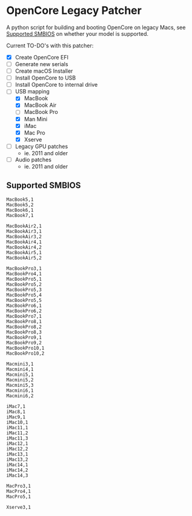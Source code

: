# OpenCore Legacy Patcher

A python script for building and booting OpenCore on legacy Macs, see [Supported SMBIOS](#supported-smbios) on whether your model is supported.

Current TO-DO's with this patcher:

* [x] Create OpenCore EFI
* [ ] Generate new serials
* [ ] Create macOS Installer
* [ ] Install OpenCore to USB
* [ ] Install OpenCore to internal drive
* [ ] USB mapping
  * [x] MacBook
  * [x] MacBook Air
  * [ ] MacBook Pro
  * [x] Man Mini
  * [x] iMac
  * [x] Mac Pro
  * [x] Xserve
* [ ] Legacy GPU patches
  * ie. 2011 and older
* [ ] Audio patches
  * ie. 2011 and older

## Supported SMBIOS

```
MacBook5,1
MacBook5,2
MacBook6,1
MacBook7,1

MacBookAir2,1
MacBookAir3,1
MacBookAir3,2
MacBookAir4,1
MacBookAir4,2
MacBookAir5,1
MacBookAir5,2

MacBookPro3,1
MacBookPro4,1
MacBookPro5,1
MacBookPro5,2
MacBookPro5,3
MacBookPro5,4
MacBookPro5,5
MacBookPro6,1
MacBookPro6,2
MacBookPro7,1
MacBookPro8,1
MacBookPro8,2
MacBookPro8,3
MacBookPro9,1
MacBookPro9,2
MacBookPro10,1
MacBookPro10,2

Macmini3,1
Macmini4,1
Macmini5,1
Macmini5,2
Macmini5,3
Macmini6,1
Macmini6,2

iMac7,1
iMac8,1
iMac9,1
iMac10,1
iMac11,1
iMac11,2
iMac11,3
iMac12,1
iMac12,2
iMac13,1
iMac13,2
iMac14,1
iMac14,2
iMac14,3

MacPro3,1
MacPro4,1
MacPro5,1

Xserve3,1
```


